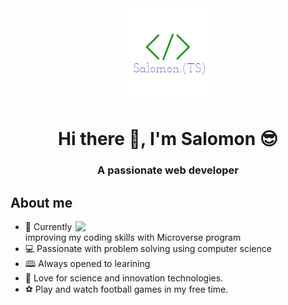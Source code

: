 <div align="center">
<img src="logo.png" width="150" height="150">
</div>

<h1 align="center">Hi there 👋, I'm Salomon 😎</h1>
<h3 align="center">A passionate web developer</h3>

<h2>About me</h2>

<img src="https://www.lambdatest.com/resources/images/news24.gif" width="400px" align="right">

- 🌱 Currently improving my coding skills with Microverse program </br>
- 💻 Passionate with problem solving using computer science</br>
- 🕮 Always opened to learining</br>
- 🔭 Love for science and innovation technologies.</br>
- ⚽ Play and watch football games in my free time.</br>
